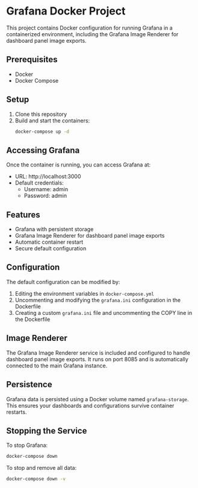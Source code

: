 # Grafana Docker Project

This project contains Docker configuration for running Grafana in a containerized environment, including the Grafana Image Renderer for dashboard panel image exports.

## Prerequisites

- Docker
- Docker Compose

## Setup

1. Clone this repository
2. Build and start the containers:
   ```bash
   docker-compose up -d
   ```

## Accessing Grafana

Once the container is running, you can access Grafana at:
- URL: http://localhost:3000
- Default credentials:
  - Username: admin
  - Password: admin

## Features

- Grafana with persistent storage
- Grafana Image Renderer for dashboard panel image exports
- Automatic container restart
- Secure default configuration

## Configuration

The default configuration can be modified by:
1. Editing the environment variables in `docker-compose.yml`
2. Uncommenting and modifying the `grafana.ini` configuration in the Dockerfile
3. Creating a custom `grafana.ini` file and uncommenting the COPY line in the Dockerfile

## Image Renderer

The Grafana Image Renderer service is included and configured to handle dashboard panel image exports. It runs on port 8085 and is automatically connected to the main Grafana instance.

## Persistence

Grafana data is persisted using a Docker volume named `grafana-storage`. This ensures your dashboards and configurations survive container restarts.

## Stopping the Service

To stop Grafana:
```bash
docker-compose down
```

To stop and remove all data:
```bash
docker-compose down -v
``` 